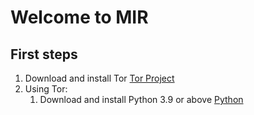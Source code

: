 # Welcome to MIR

## First steps

1. Download and install Tor
   [Tor Project](https://www.torproject.org/download/)
2. Using Tor:
      1. Download and install Python 3.9 or above
      [Python](https://www.python.org/downloads/)
   
